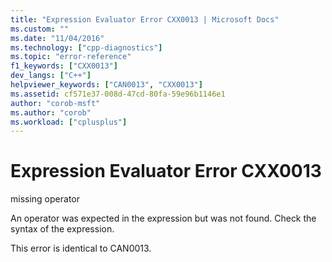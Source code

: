 ```yaml
---
title: "Expression Evaluator Error CXX0013 | Microsoft Docs"
ms.custom: ""
ms.date: "11/04/2016"
ms.technology: ["cpp-diagnostics"]
ms.topic: "error-reference"
f1_keywords: ["CXX0013"]
dev_langs: ["C++"]
helpviewer_keywords: ["CAN0013", "CXX0013"]
ms.assetid: cf571e37-008d-47cd-80fa-59e96b1146e1
author: "corob-msft"
ms.author: "corob"
ms.workload: ["cplusplus"]
---
```

# Expression Evaluator Error CXX0013
missing operator  
  
 An operator was expected in the expression but was not found. Check the syntax of the expression.  
  
 This error is identical to CAN0013.